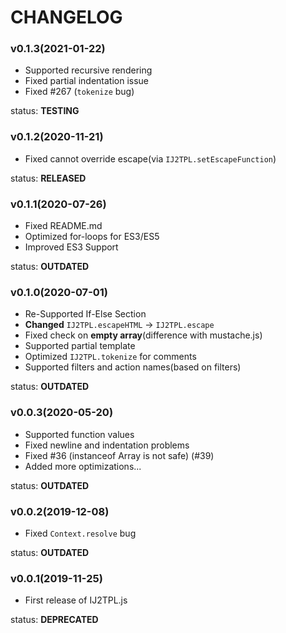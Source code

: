 <!--
	-- Auto-generated from <PROJECT ROOT>/_data/changes.json
	-- DO NOT TRY TO MODIFY DIRECTLY!!!
	-->
CHANGELOG
==========

### v0.1.3(2021-01-22)
- Supported recursive rendering
- Fixed partial indentation issue
- Fixed #267 (`tokenize` bug)

status: **TESTING**

### v0.1.2(2020-11-21)
- Fixed cannot override escape(via `IJ2TPL.setEscapeFunction`)

status: **RELEASED**

### v0.1.1(2020-07-26)
- Fixed README.md
- Optimized for-loops for ES3/ES5
- Improved ES3 Support

status: **OUTDATED**

### v0.1.0(2020-07-01)
- Re-Supported If-Else Section
- **Changed** `IJ2TPL.escapeHTML` -> `IJ2TPL.escape`
- Fixed check on **empty array**(difference with mustache.js)
- Supported partial template
- Optimized `IJ2TPL.tokenize` for comments
- Supported filters and action names(based on filters)

status: **OUTDATED**

### v0.0.3(2020-05-20)
- Supported function values
- Fixed newline and indentation problems
- Fixed #36 (instanceof Array is not safe) (#39)
- Added more optimizations...

status: **OUTDATED**

### v0.0.2(2019-12-08)
- Fixed `Context.resolve` bug

status: **OUTDATED**

### v0.0.1(2019-11-25)
- First release of IJ2TPL.js

status: **DEPRECATED**

